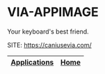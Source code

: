 # VIA-APPIMAGE
 
 Your keyboard&#39;s best friend.
 
 SITE: https://caniusevia.com/

 | [Applications](https://portable-linux-apps.github.io/apps.html) | [Home](https://portable-linux-apps.github.io)
 | --- | --- |
